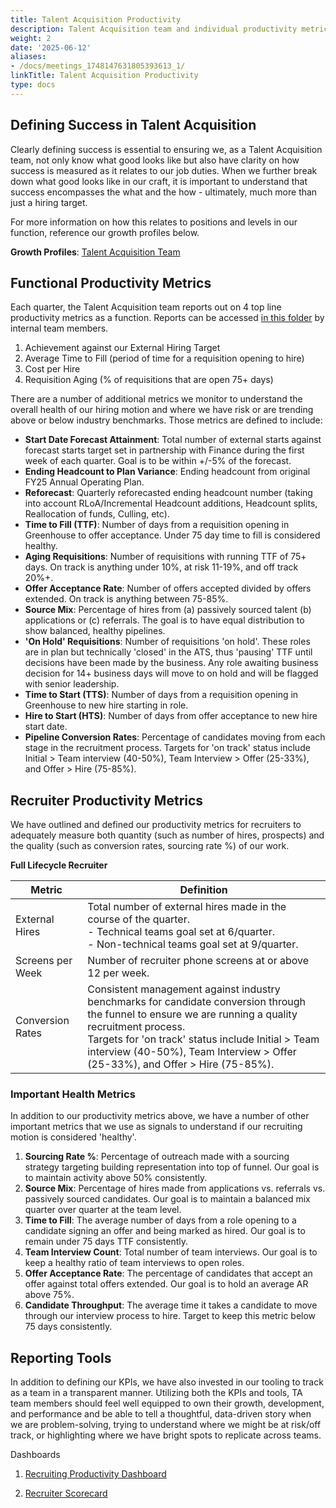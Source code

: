 ```yaml
---
title: Talent Acquisition Productivity
description: Talent Acquisition team and individual productivity metrics.
weight: 2
date: '2025-06-12'
aliases:
- /docs/meetings_1748147631805393613_1/
linkTitle: Talent Acquisition Productivity
type: docs
---
```


## Defining Success in Talent Acquisition

Clearly defining success is essential to ensuring we, as a Talent Acquisition team, not only know what good looks like but also have clarity on how success is measured as it relates to our job duties. When we further break down what good looks like in our craft, it is important to understand that success encompasses the what and the how - ultimately, much more than just a hiring target.

For more information on how this relates to positions and levels in our function, reference our growth profiles below.

**Growth Profiles**: [Talent Acquisition Team](https://docs.google.com/spreadsheets/d/1oRaiTSzt2RrFHDpHQymfW6WR4sAorkzYgJZOij0KpvA/edit?gid=861222616#gid=861222616)

## Functional Productivity Metrics

Each quarter, the Talent Acquisition team reports out on 4 top line productivity metrics as a function. Reports can be accessed [in this folder](https://drive.google.com/drive/folders/1kfTQkd_PAgvFPrgogCLZD7opMW2wiKBS?usp=drive_link) by internal team members.

1. Achievement against our External Hiring Target
1. Average Time to Fill (period of time for a requisition opening to hire)
1. Cost per Hire
1. Requisition Aging (% of requisitions that are open 75+ days)

There are a number of additional metrics we monitor to understand the overall health of our hiring motion and where we have risk or are trending above or below industry benchmarks. Those metrics are defined to include:

- **Start Date Forecast Attainment**: Total number of external starts against forecast starts target set in partnership with Finance during the first week of each quarter. Goal is to be within +/-5% of the forecast.
- **Ending Headcount to Plan Variance**: Ending headcount from original FY25 Annual Operating Plan.
- **Reforecast**: Quarterly reforecasted ending headcount number (taking into account RLoA/Incremental Headcount additions, Headcount splits, Reallocation of funds, Culling, etc).
- **Time to Fill (TTF)**: Number of days from a requisition opening in Greenhouse to offer acceptance. Under 75 day time to fill is considered healthy.
- **Aging Requisitions**: Number of requisitions with running TTF of 75+ days. On track is anything under 10%, at risk 11-19%, and off track 20%+.
- **Offer Acceptance Rate**: Number of offers accepted divided by offers extended. On track is anything between 75-85%.
- **Source Mix**: Percentage of hires from (a) passively sourced talent (b) applications or (c) referrals. The goal is to have equal distribution to show balanced, healthy pipelines.
- **'On Hold' Requisitions**: Number of requisitions 'on hold'. These roles are in plan but technically 'closed' in the ATS, thus 'pausing' TTF until decisions have been made by the business. Any role awaiting business decision for 14+ business days will move to on hold and will be flagged with senior leadership.
- **Time to Start (TTS)**: Number of days from a requisition opening in Greenhouse to new hire starting in role.
- **Hire to Start (HTS)**: Number of days from offer acceptance to new hire start date.
- **Pipeline Conversion Rates**: Percentage of candidates moving from each stage in the recruitment process. Targets for 'on track' status include  Initial > Team interview (40-50%), Team Interview > Offer (25-33%), and Offer > Hire (75-85%).

## Recruiter Productivity Metrics

We have outlined and defined our productivity metrics for recruiters to adequately measure both quantity (such as number of hires, prospects) and the quality (such as conversion rates, sourcing rate %) of our work.

**Full Lifecycle Recruiter**

| **Metric**                                         | **Definition**                                                                                             |
|-----------------------------------------------|---------------------------------------------------------------------------------------------------------|
| External Hires| Total number of external hires made in the course of the quarter. <br> - Technical teams goal set at 6/quarter. <br> - Non-technical teams goal set at 9/quarter.  |
| Screens per Week   | Number of recruiter phone screens at or above 12 per week.|
| Conversion Rates | Consistent management against industry benchmarks for candidate conversion through the funnel to ensure we are running a quality recruitment process. <br> Targets for 'on track' status include  Initial > Team interview (40-50%), Team Interview > Offer (25-33%), and Offer > Hire (75-85%).|

### Important Health Metrics 

In addition to our productivity metrics above, we have a number of other important metrics that we use as signals to understand  if our recruiting motion is considered 'healthy'.

1. **Sourcing Rate %**: Percentage of outreach made with a sourcing strategy targeting building representation into top of funnel. Our goal is to maintain activity above 50% consistently.
1. **Source Mix**: Percentage of hires made from applications vs. referrals vs. passively sourced candidates. Our goal is to maintain a balanced mix quarter over quarter at the team level.
1. **Time to Fill**: The average number of days from a role opening to a candidate signing an offer and being marked as hired. Our goal is to remain under 75 days TTF consistently. 
1. **Team Interview Count**: Total number of team interviews. Our goal is to keep a healthy ratio of team interviews to open roles. 
1. **Offer Acceptance Rate**: The percentage of candidates that accept an offer against total offers extended. Our goal is to hold an average AR above 75%.
1. **Candidate Throughput**: The average time it takes a candidate to move through our interview process to hire. Target to keep this metric below 75 days consistently. 

## Reporting Tools

In addition to defining our KPIs, we have also invested in our tooling to track as a team in a transparent manner. Utilizing both the KPIs and tools, TA team members should feel well equipped to own their growth, development, and performance and be able to tell a thoughtful, data-driven story when we are problem-solving, trying to understand where we might be at risk/off track, or highlighting where we have bright spots to replicate across teams.

Dashboards

1. [Recruiting Productivity Dashboard](https://10az.online.tableau.com/#/site/gitlab/views/TADemoDashboard/ProgresstoGoal?:iid=1)

1. [Recruiter Scorecard](https://10az.online.tableau.com/#/site/gitlab/views/TADemoDashboard/RecruiterScorecard?:iid=1)
